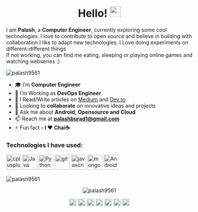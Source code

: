 <h1 align="center">Hello! <img src="https://github.com/sciencepal/sciencepal/blob/master/assets/Hi.gif" width="29px"></h1>
<p>I am <b>Palash</b>, a <b>Computer Engineer</b>, currently exploring some cool technologies. I love to contribute to open source and believe in building with collaboration.I like to adapt new technologies. I Love doing experiments on different-different things</br>
If not working, you can find me eating, sleeping or playing online games and watching webseries :)</p>

<p align="left"> <img src="https://komarev.com/ghpvc/?username=palash9561" alt="palash9561" /> </p>

- 🎓 I’m **Computer Engineer**
- 👔 I’m Working as **DevOps Engineer**
- 📝 I Read/Write articles on [Medium](https://medium.com/@palashburad1) and [Dev.to](https://dev.to/palash_26)
- 🤝 Looking to **collaborate** on innovative ideas and projects
- 💬 Ask me about **Android, Opensource and Cloud**
- 📫 Reach me at **palashburad1@gmail.com**
- ⚡ Fun fact **- I ❤️ Chai☕**

### Technologies I have used:
<p align="left"><img src="https://devicons.github.io/devicon/devicon.git/icons/cplusplus/cplusplus-original.svg" alt="cplusplus" width="40" height="40"/> <img src="https://devicon.dev/devicon.git/icons/java/java-original-wordmark.svg" alt="Java" width="40" height="40"/> <img src="https://devicon.dev/devicon.git/icons/python/python-original-wordmark.svg" alt="Python" width="40" height="40"/> <img src="https://www.vectorlogo.zone/logos/git-scm/git-scm-icon.svg" alt="git" width="40" height="40"/> <img src="https://devicons.github.io/devicon/devicon.git/icons/javascript/javascript-original.svg" alt="javascript" width="40" height="40"/> <img src="https://devicons.github.io/devicon/devicon.git/icons/mongodb/mongodb-original-wordmark.svg" alt="mongodb" width="40" height="40"/> <img src="https://devicon.dev/devicon.git/icons/android/android-original-wordmark.svg" alt="Android" width="40" height="40"/></p>

<p><img align="center" src="https://github-readme-stats.vercel.app/api/top-langs/?username=palash9561&layout=compact&hide=html" alt="palash9561" /></p>

<p align="center"> <img src="https://github-readme-stats.vercel.app/api?username=palash9561&show_icons=true" alt="palash9561" /> </p>

<p align="center">
<a href="https://twitter.com/palash_burad_26" target="blank"><img align="center" src="https://cdn.jsdelivr.net/npm/simple-icons@3.0.1/icons/twitter.svg" alt="palash_burad_26" height="20" width="20" /></a>
<a href="https://www.linkedin.com/in/palashburad26/" target="blank"><img align="center" src="https://cdn.jsdelivr.net/npm/simple-icons@3.0.1/icons/linkedin.svg" alt="palashburad26" height="20" width="20" /></a>
<a href="https://medium.com/@palashburad1" target="blank"><img align="center" src="https://cdn.jsdelivr.net/npm/simple-icons@3.0.1/icons/medium.svg" alt="palashburad1" height="20" width="20" /></a>
<a href="https://www.hackerrank.com/palash_burad_26" target="blank"><img align="center" src="https://cdn.jsdelivr.net/npm/simple-icons@3.0.1/icons/hackerrank.svg" alt="palash_burad_26" height="20" width="20" /></a>
<a href="https://www.hackerearth.com/@palash94" target="blank"><img align="center" src="https://cdn.jsdelivr.net/npm/simple-icons@3.0.1/icons/hackerearth.svg" alt="palash94" height="20" width="20" /></a>
<a href="https://dev.to/palash_26" target="blank"><img align="center" src="https://cdn.jsdelivr.net/npm/simple-icons@3.0.1/icons/dev-dot-to.svg" alt="palash_26" height="20" width="20" /></a>
<a href="https://stackoverflow.com/users/10330570/palash-burad" target="blank"><img align="center" src="https://cdn.jsdelivr.net/npm/simple-icons@3.0.1/icons/stackoverflow.svg" alt="palash-burad" height="20" width="20" /></a>
</p>
